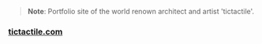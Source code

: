 > **Note**: Portfolio site of the world renown architect and artist 'tictactile'.

### [tictactile.com](http://www.tictactile.com)


